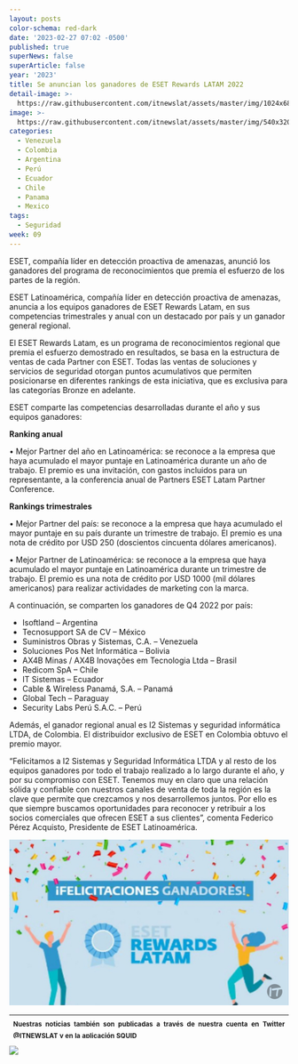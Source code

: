 ```yaml
---
layout: posts
color-schema: red-dark
date: '2023-02-27 07:02 -0500'
published: true
superNews: false
superArticle: false
year: '2023'
title: Se anuncian los ganadores de ESET Rewards LATAM 2022
detail-image: >-
  https://raw.githubusercontent.com/itnewslat/assets/master/img/1024x680/eset-rewards-latam-g.jpg
image: >-
  https://raw.githubusercontent.com/itnewslat/assets/master/img/540x320/eset-rewards-latam-p.jpg
categories:
  - Venezuela
  - Colombia
  - Argentina
  - Perú
  - Ecuador
  - Chile
  - Panama
  - Mexico
tags:
  - Seguridad
week: 09
---
```

ESET, compañía líder en detección proactiva de amenazas, anunció los ganadores del programa de reconocimientos que premia el esfuerzo de los partes de la región.

ESET Latinoamérica, compañía líder en detección proactiva de amenazas, anuncia a los equipos ganadores de ESET Rewards Latam, en sus competencias trimestrales y anual con un destacado por país y un ganador general regional.
 
El ESET Rewards Latam, es un programa de reconocimientos regional que premia el esfuerzo demostrado en resultados, se basa en la estructura de ventas de cada Partner con ESET. Todas las ventas de soluciones y servicios de seguridad otorgan puntos acumulativos que permiten posicionarse en diferentes rankings de esta iniciativa, que es exclusiva para las categorías Bronze en adelante.
 
ESET comparte las competencias desarrolladas durante el año y sus equipos ganadores:
 
**Ranking anual**

• Mejor Partner del año en Latinoamérica: se reconoce a la empresa que haya acumulado el mayor puntaje en Latinoamérica durante un año de trabajo. El premio es una invitación, con gastos incluidos para un representante, a la conferencia anual de Partners ESET Latam Partner Conference.
 
**Rankings trimestrales**

• Mejor Partner del país: se reconoce a la empresa que haya acumulado el mayor puntaje en su país durante un trimestre de trabajo. El premio es una nota de crédito por USD 250 (doscientos cincuenta dólares americanos).
 
• Mejor Partner de Latinoamérica: se reconoce a la empresa que haya acumulado el mayor puntaje en Latinoamérica durante un trimestre de trabajo. El premio es una nota de crédito por USD 1000 (mil dólares americanos) para realizar actividades de marketing con la marca.
 
A continuación, se comparten los ganadores de Q4 2022 por país:

- Isoftland – Argentina
- Tecnosupport SA de CV – México
- Suministros Obras y Sistemas, C.A. – Venezuela
- Soluciones Pos Net Informática – Bolivia
- AX4B Minas / AX4B Inovações em Tecnologia Ltda – Brasil
- Redicom SpA – Chile
- IT Sistemas – Ecuador
- Cable & Wireless Panamá, S.A. – Panamá
- Global Tech – Paraguay
- Security Labs Perú S.A.C. – Perú

 
Además, el ganador regional anual es I2 Sistemas y seguridad informática LTDA, de Colombia. El distribuidor exclusivo de ESET en Colombia obtuvo el premio mayor.
 
“Felicitamos a I2 Sistemas y Seguridad Informática LTDA y al resto de los equipos ganadores por todo el trabajo realizado a lo largo durante el año, y por su compromiso con ESET. Tenemos muy en claro que una relación sólida y confiable con nuestros canales de venta de toda la región es la clave que permite que crezcamos y nos desarrollemos juntos. Por ello es que siempre buscamos oportunidades para reconocer y retribuir a los socios comerciales que ofrecen ESET a sus clientes”, comenta Federico Pérez Acquisto, Presidente de ESET Latinoamérica.

![](https://raw.githubusercontent.com/itnewslat/assets/master/img/540x320/eset-rewards-latam-p.jpg)

<table style="height: 42px;" width="569">
<tbody>
<tr>
<td style="text-align: justify;"><sub><strong>Nuestras noticias también son publicadas a través de nuestra cuenta en Twitter <a href="https://twitter.com/itnewslat?lang=es">@ITNEWSLAT</a> y en la aplicación <a href="https://squidapp.co/en/">SQUID</a></strong></sub></td>
</tr>
</tbody>
</table>

<img src="https://tracker.metricool.com/c3po.jpg?hash=56f88a41e39ab42c063cc51676587a04"/>